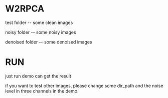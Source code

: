 # W2RPCA
test folder -- some clean images

noisy folder -- some noisy images

denoised folder -- some denoised images 
# RUN
just run demo can get the result

if you want to test other images, please change some dir_path and the noise level in three channels in the demo.
